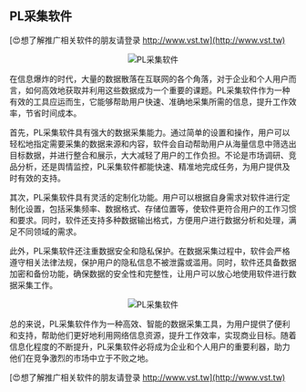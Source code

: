 ## **PL采集软件**

[😍想了解推广相关软件的朋友请登录 http://www.vst.tw](http://www.vst.tw)

 <center><img src="https://vst.tw/MP4/tuiguang/png/6.png" alt="PL采集软件"></center>

在信息爆炸的时代，大量的数据散落在互联网的各个角落，对于企业和个人用户而言，如何高效地获取并利用这些数据成为一个重要的课题。PL采集软件作为一种有效的工具应运而生，它能够帮助用户快速、准确地采集所需的信息，提升工作效率，节省时间成本。

首先，PL采集软件具有强大的数据采集能力。通过简单的设置和操作，用户可以轻松地指定需要采集的数据来源和内容，软件会自动帮助用户从海量信息中筛选出目标数据，并进行整合和展示，大大减轻了用户的工作负担。不论是市场调研、竞品分析，还是舆情监控，PL采集软件都能快速、精准地完成任务，为用户提供及时有效的支持。

其次，PL采集软件具有灵活的定制化功能。用户可以根据自身需求对软件进行定制化设置，包括采集频率、数据格式、存储位置等，使软件更符合用户的工作习惯和要求。同时，软件还支持多种数据输出格式，方便用户进行数据分析和处理，满足不同领域的需求。

此外，PL采集软件还注重数据安全和隐私保护。在数据采集过程中，软件会严格遵守相关法律法规，保护用户的隐私信息不被泄露或滥用。同时，软件还具备数据加密和备份功能，确保数据的安全性和完整性，让用户可以放心地使用软件进行数据采集工作。

 <center><img src="https://vst.tw/MP4/tuiguang/png/6.png" alt="PL采集软件"></center>

总的来说，PL采集软件作为一种高效、智能的数据采集工具，为用户提供了便利和支持，帮助他们更好地利用网络信息资源，提升工作效率，实现商业目标。随着信息化程度的不断提升，PL采集软件必将成为企业和个人用户的重要利器，助力他们在竞争激烈的市场中立于不败之地。

[😍想了解推广相关软件的朋友请登录 http://www.vst.tw](http://www.vst.tw)



